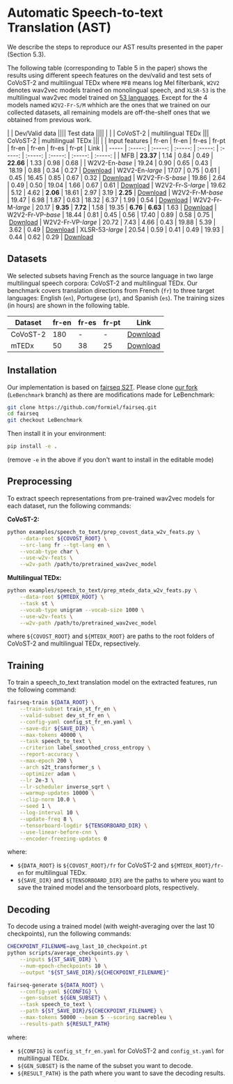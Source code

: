 # Automatic Speech-to-text Translation (AST)

We describe the steps to reproduce our AST results presented in the paper (Section 5.3).  

The following table (corresponding to Table 5 in the paper) shows the results using different speech features on the dev/valid and test sets of CoVoST-2 and multilingual TEDx where `MFB` means log Mel filterbank, `W2V2` denotes wav2vec models trained on monolingual speech, and `XLSR-53` is the multilingual wav2vec model trained on [53 languages](https://arxiv.org/abs/2006.13979). Except for the 4 models named `W2V2-Fr-S/M` whhich are the ones that we trained on our collected datasets, all remaining models are off-the-shelf ones that we obtained from previous work.

|                    | Dev/Valid data ||||  Test data ||||  |
|                    | CoVoST-2 | multilingual TEDx ||| CoVoST-2 | multilingual TEDx |||  |
| Input features     | fr-en | fr-en | fr-es | fr-pt | fr-en | fr-en | fr-es | fr-pt | Link |
| ----- | :-----: | :-----: | :-----: | :-----: | :-----: | :-----: | :-----: | :-----: | :-----: |
| MFB                |   **23.37** | 1.14 | 0.84 | 0.49 | **22.66** | 1.33 | 0.98 | 0.68 |
| W2V2-En-*base*     |   19.24 | 0.90 | 0.65 | 0.43 | 18.19 | 0.88 | 0.34 | 0.27 | [Download](https://dl.fbaipublicfiles.com/fairseq/wav2vec/wav2vec_small.pt)
| W2V2-En-*large*    |   17.07 | 0.75 | 0.61 | 0.45 | 16.45 | 0.85 | 0.67 | 0.32 | [Download](https://dl.fbaipublicfiles.com/fairseq/wav2vec/libri960_big.pt)
| W2V2-Fr-S-*base*   |   19.86 | 2.64 | 0.49 | 0.50 | 19.04 | 1.66 | 0.67 | 0.61 | [Download](https://huggingface.co/LeBenchmark/wav2vec2-FR-S-base)
| W2V2-Fr-S-*large*  |   19.62 | 5.12 | 4.62 | **2.06** | 18.61 | 2.97 | 3.19 | **2.25** | [Download](https://huggingface.co/LeBenchmark/wav2vec2-FR-S-large)
| W2V2-Fr-M-*base*   |   19.47 | 6.98 | 1.87 | 0.63 | 18.32 | 6.37 | 1.99 | 0.54 | [Download](https://huggingface.co/LeBenchmark/wav2vec2-FR-M-base)
| W2V2-Fr-M-*large*  |   20.17 | **9.35** | **7.72** | 1.58 | 19.35 | **6.76** | **6.63** | 1.63 | [Download](https://huggingface.co/LeBenchmark/wav2vec2-FR-M-large)
| W2V2-Fr-VP-*base*  |   18.44 | 0.81 | 0.45 | 0.56 | 17.40 | 0.89 | 0.58 | 0.75 | [Download](https://dl.fbaipublicfiles.com/voxpopuli/models/wav2vec2_base_fr.pt)
| W2V2-Fr-VP-*large* |   20.72 | 7.43 | 4.66 | 0.43 | 19.88 | 5.39 | 3.62 | 0.49 | [Download](https://dl.fbaipublicfiles.com/voxpopuli/models/wav2vec2_large_fr.pt)
| XLSR-53-*large*    |   20.54 | 0.59 | 0.41 | 0.49 | 19.93 | 0.44 | 0.62 | 0.29 | [Download](https://dl.fbaipublicfiles.com/fairseq/wav2vec/xlsr_53_56k.pt)


## Datasets
We selected subsets having French as the source language in two large multilingual speech corpora: CoVoST-2 and multilingual TEDx. 
Our benchmark covers translation directions from French (`fr`) to three target languages: English (`en`), Portugese (`pt`), and Spanish (`es`). 
The training sizes (in hours) are shown in the following table.

| Dataset     | fr-en | fr-es | fr-pt | Link |
| ----- | ----- | ----- | ----- | ----- |
| CoVoST-2    |   180     | -     | -     | [Download](https://voice-prod-bundler-ee1969a6ce8178826482b88e843c335139bd3fb4.s3.amazonaws.com/cv-corpus-4-2019-12-10/fr.tar.gz) |
| mTEDx       |   50      |  38   | 25    | [Download](https://www.openslr.org/resources/100) |


## Installation
Our implementation is based on [fairseq S2T](https://github.com/pytorch/fairseq/tree/master/examples/speech_to_text). 
Please clone [our fork](https://github.com/formiel/fairseq/tree/LeBenchmark) (`LeBenchmark` branch)
as there are modifications made for LeBenchmark:

```bash
git clone https://github.com/formiel/fairseq.git
cd fairseq
git checkout LeBenchmark
```

Then install it in your environment:
```bash
pip install -e . 
```
(remove `-e` in the above if you don't want to install in the editable mode)

## Preprocessing
To extract speech representations from pre-trained wav2vec models for each dataset,
run the following commands:

**CoVoST-2:**
```bash
python examples/speech_to_text/prep_covost_data_w2v_feats.py \
    --data-root ${COVOST_ROOT} \
    --src-lang fr --tgt-lang en \
    --vocab-type char \
    --use-w2v-feats \
    --w2v-path /path/to/pretrained_wav2vec_model
```
**Multilingual TEDx:**
<!-- For multilingual TEDx, you can downsample the audio files to 16kHz using the 
script in this repo:

```bash
python AST/tools/convert_to_wav.py --audio-dir /path/to/original/audio/folder \
                                   --audio-ext flac \
                                   --wav-dir /path/to/output/folder
``` -->

```bash
python examples/speech_to_text/prep_mtedx_data_w2v_feats.py \
    --data-root ${MTEDX_ROOT} \
    --task st \
    --vocab-type unigram --vocab-size 1000 \
    --use-w2v-feats \
    --w2v-path /path/to/pretrained_wav2vec_model
```
where `${COVOST_ROOT}` and `${MTEDX_ROOT}` are paths to the root folders of CoVoST-2 
and multilingual TEDx, repsectively.


## Training
To train a speech_to_text translation model on the extracted features,
run the following command:

```bash
fairseq-train ${DATA_ROOT} \
    --train-subset train_st_fr_en \
    --valid-subset dev_st_fr_en \
    --config-yaml config_st_fr_en.yaml \
    --save-dir ${SAVE_DIR} \
    --max-tokens 40000 \
    --task speech_to_text \
    --criterion label_smoothed_cross_entropy \
    --report-accuracy \
    --max-epoch 200 \
    --arch s2t_transformer_s \
    --optimizer adam \
    --lr 2e-3 \
    --lr-scheduler inverse_sqrt \
    --warmup-updates 10000 \
    --clip-norm 10.0 \
    --seed 1 \
    --log-interval 10 \
    --update-freq 8 \
    --tensorboard-logdir ${TENSORBOARD_DIR} \
    --use-linear-before-cnn \
    --encoder-freezing-updates 0
```
where:
- `${DATA_ROOT}` is `${COVOST_ROOT}/fr` for CoVoST-2 and `${MTEDX_ROOT}/fr-en` 
for multilingual TEDx.
- `${SAVE_DIR}` and `${TENSORBOARD_DIR}` are the paths to where you want to save 
the trained model and the tensorboard plots, respectively.

## Decoding
To decode using a trained model (with weight-averaging over the last 10 checkpoints),
run the following commands:

```bash
CHECKPOINT_FILENAME=avg_last_10_checkpoint.pt
python scripts/average_checkpoints.py \
    --inputs ${ST_SAVE_DIR} \
    --num-epoch-checkpoints 10 \
    --output "${ST_SAVE_DIR}/${CHECKPOINT_FILENAME}"

fairseq-generate ${DATA_ROOT} \
    --config-yaml ${CONFIG} \
    --gen-subset ${GEN_SUBSET} \
    --task speech_to_text \
    --path ${ST_SAVE_DIR}/${CHECKPOINT_FILENAME} \
    --max-tokens 50000 --beam 5 --scoring sacrebleu \
    --results-path ${RESULT_PATH}
```
where:
- `${CONFIG}` is `config_st_fr_en.yaml` for CoVoST-2 and `config_st.yaml` for 
multilingual TEDx.
- `${GEN_SUBSET}` is the name of the subset you want to decode.
- `${RESULT_PATH}` is the path where you want to save the decoding results.